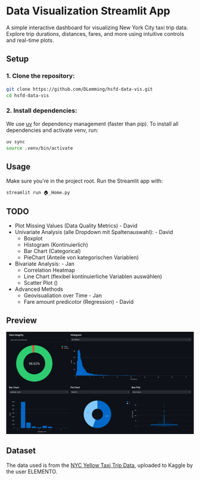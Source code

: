 # Data Visualization Streamlit App

A simple interactive dashboard for visualizing New York City taxi trip data. Explore trip durations, distances, fares, and more using intuitive controls and real-time plots.

## Setup

### 1. Clone the repository:
```sh
git clone https://github.com/DLemming/hsfd-data-vis.git
cd hsfd-data-vis
```

### 2. Install dependencies:
We use [uv](https://docs.astral.sh/uv/getting-started/installation/) for dependency management (faster than pip). To install all dependencies and activate venv, run:
```sh
uv sync
source .venv/bin/activate
```

## Usage

Make sure you're in the project root. Run the Streamlit app with:
```sh
streamlit run 🏠_Home.py
```

## TODO
- Plot Missing Values (Data Quality Metrics) - David
- Univariate Analysis (alle Dropdown mit Spaltenauswahl): - David
    - Boxplot
    - Histogram (Kontinuierlich)
    - Bar Chart (Categorical)
    - PieChart (Anteile von kategorischen Variablen)
- Bivariate Analysis: - Jan
    - Correlation Heatmap
    - Line Chart (flexibel kontinuierliche Variablen auswählen)
    - Scatter Plot ()
- Advanced Methods
    - Geovisualiation over Time - Jan
    - Fare amount predicotor (Regression) - David

## Preview

![# Dashboard Preview](data/Dashboard.png)

## Dataset

The data used is from the [NYC Yellow Taxi Trip Data](https://www.kaggle.com/datasets/elemento/nyc-yellow-taxi-trip-data), uploaded to Kaggle by the user ELEMENTO.
